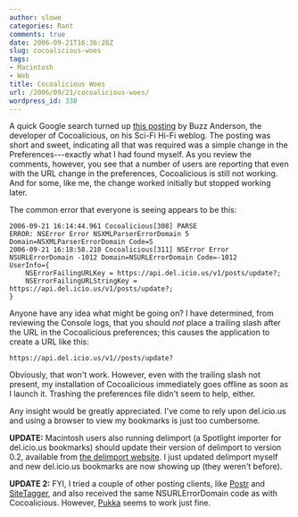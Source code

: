 ```yaml
---
author: slowe
categories: Rant
comments: true
date: 2006-09-21T16:36:28Z
slug: cocoalicious-woes
tags:
- Macintosh
- Web
title: Cocoalicious Woes
url: /2006/09/21/cocoalicious-woes/
wordpress_id: 338
---
```


A quick Google search turned up [this posting](http://weblog.scifihifi.com/2006/08/12/delicious-api-url-switch/) by Buzz Anderson, the developer of Cocoalicious, on his Sci-Fi Hi-Fi weblog. The posting was short and sweet, indicating all that was required was a simple change in the Preferences---exactly what I had found myself. As you review the comments, however, you see that a number of users are reporting that even with the URL change in the preferences, Cocoalicious is still not working. And for some, like me, the change worked initially but stopped working later.

The common error that everyone is seeing appears to be this:

```text
2006-09-21 16:14:44.961 Cocoalicious[308] PARSE 
ERROR: NSError Error NSXMLParserErrorDomain 5 
Domain=NSXMLParserErrorDomain Code=5
2006-09-21 16:18:58.210 Cocoalicious[311] NSError Error 
NSURLErrorDomain -1012 Domain=NSURLErrorDomain Code=-1012 
UserInfo={
    NSErrorFailingURLKey = https://api.del.icio.us/v1/posts/update?; 
    NSErrorFailingURLStringKey = https://api.del.icio.us/v1/posts/update?;
}
```

Anyone have any idea what might be going on? I have determined, from reviewing the Console logs, that you should _not_ place a trailing slash after the URL in the Cocoalicious preferences; this causes the application to create a URL like this:

```text
https://api.del.icio.us/v1//posts/update?
```

Obviously, that won't work. However, even with the trailing slash not present, my installation of Cocoalicious immediately goes offline as soon as I launch it. Trashing the preferences file didn't seem to help, either.

Any insight would be greatly appreciated. I've come to rely upon del.icio.us and using a browser to view my bookmarks is just too cumbersome.

**UPDATE:** Macintosh users also running delimport (a Spotlight importer for del.icio.us bookmarks) should update their version of delimport to version 0.2, available from [the delimport website](http://www.ianhenderson.org/delimport.html). I just updated delimport myself and new del.icio.us bookmarks are now showing up (they weren't before).

**UPDATE 2:** FYI, I tried a couple of other posting clients, like [Postr](http://www.fromconcentratesoftware.com/Postr/) and [SiteTagger](http://www.fromconcentratesoftware.com/SiteTagger/), and also received the same NSURLErrorDomain code as with Cocoalicious. However, [Pukka](http://codesorcery.net/pukka) seems to work just fine.
